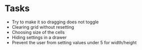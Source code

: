 # Tasks
* Try to make it so dragging does not toggle
* Clearing grid without resetting
* Choosing size of the cells
* Hiding settings in a drawer
* Prevent the user from setting values under 5 for width/height
